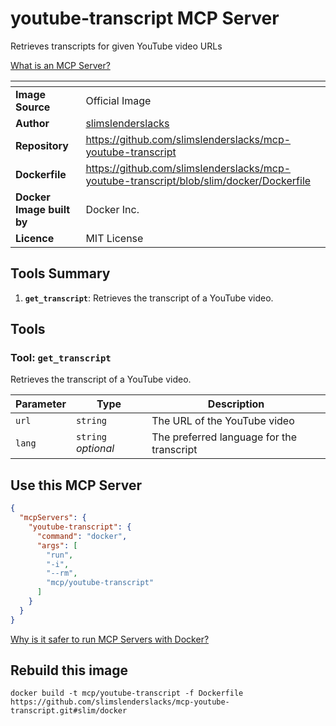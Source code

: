 # youtube-transcript MCP Server

Retrieves transcripts for given YouTube video URLs

[What is an MCP Server?](https://www.anthropic.com/news/model-context-protocol)

| <!-- --> | <!-- --> |
|-----------|---------|
| **Image Source** | Official Image |
| **Author** | [slimslenderslacks](https://github.com/slimslenderslacks) |
| **Repository** | https://github.com/slimslenderslacks/mcp-youtube-transcript |
| **Dockerfile** | https://github.com/slimslenderslacks/mcp-youtube-transcript/blob/slim/docker/Dockerfile |
| **Docker Image built by** | Docker Inc. |
| **Licence** | MIT License |

## Tools Summary

 1. **`get_transcript`**: Retrieves the transcript of a YouTube video.

## Tools

### Tool: **`get_transcript`**

Retrieves the transcript of a YouTube video.

| Parameter | Type | Description |
| - | - | - |
| `url` | `string` | The URL of the YouTube video |
| `lang` | `string` *optional* | The preferred language for the transcript |

## Use this MCP Server

```json
{
  "mcpServers": {
    "youtube-transcript": {
      "command": "docker",
      "args": [
        "run",
        "-i",
        "--rm",
        "mcp/youtube-transcript"
      ]
    }
  }
}
```

[Why is it safer to run MCP Servers with Docker?](https://www.docker.com/blog/the-model-context-protocol-simplifying-building-ai-apps-with-anthropic-claude-desktop-and-docker/)

## Rebuild this image

```console
docker build -t mcp/youtube-transcript -f Dockerfile https://github.com/slimslenderslacks/mcp-youtube-transcript.git#slim/docker
```

